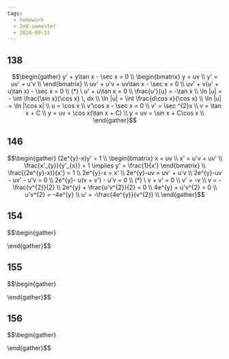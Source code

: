 ```yaml
---
tags:
  - homework
  - 2nd-semester
  - 2024-09-21
---
```


## 138

$$\begin{gather}
y' + y\tan x - \sec x = 0 \\
\begin{bmatrix}
y = uv \\
y' = uv' + u'v \\
\end{bmatrix} \\
uv' + u'v + uv\tan x - \sec x = 0 \\
uv' + v(u' + u\tan x) - \sec x = 0 \\
(*) \ u' + u\tan x = 0 \\
\frac{u'}{u} = -\tan x \\
\ln |u| = - \int \frac{\sin x}{\cos x} \, dx \\
\ln |u| = \int \frac{d\cos x}{\cos x} \\
\ln |u| = \ln |\cos x| \\
u = \cos x \\
v'\cos x - \sec x = 0 \\
v' = \sec ^{2}x \\
v = \tan x + C \\
y = uv = \cos x(\tan x + C) \\
y = uv = \sin x + C\cos x \\ 
\end{gather}$$

## 146

$$\begin{gather}
(2e^{y}-x)y' = 1 \\
\begin{bmatrix}
x = uv \\
x' = u'v + uv' \\
\frac{x'_{y}}{y'_{x}} = 1 \implies y' = \frac{1}{x'}
\end{bmatrix} \\
\frac{(2e^{y}-x)}{x'} = 1 \\
2e^{y}-x = x' \\
2e^{y}-uv = uv' + u'v \\
2e^{y}-uv - uv' - u'v = 0 \\
2e^{y}- u(v + v') - u'v = 0 \\
(*) \ v + v' = 0 \\
v' = -v \\
v = -\frac{v^{2}}{2} \\
2e^{y} + \frac{u'v^{2}}{2} = 0 \\
4e^{y} + u'v^{2} = 0 \\
u'v^{2} = -4e^{y} \\
u' = -\frac{4e^{y}}{v^{2}} \\
\end{gather}$$

## 154

$$\begin{gather}

\end{gather}$$

## 155

$$\begin{gather}

\end{gather}$$

## 156

$$\begin{gather}

\end{gather}$$